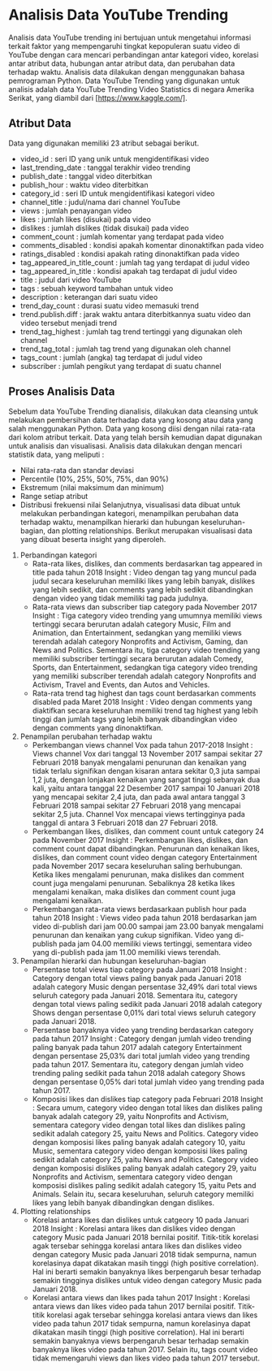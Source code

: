 # Analisis Data YouTube Trending
Analisis data YouTube trending ini bertujuan untuk mengetahui informasi terkait faktor yang mempengaruhi tingkat kepopuleran suatu video di YouTube dengan cara mencari perbandingan antar kategori video, korelasi antar atribut data, hubungan antar atribut data, dan perubahan data terhadap waktu. Analisis data dilakukan dengan menggunakan bahasa pemrograman Python. Data YouTube Trending yang digunakan untuk analisis adalah data YouTube Trending Video Statistics di negara Amerika Serikat, yang diambil dari [https://www.kaggle.com/]. 

## Atribut Data
Data yang digunakan memiliki 23 atribut sebagai berikut.
- video_id : seri ID yang unik untuk mengidentifikasi video
- last_trending_date : tanggal terakhir video trending
- publish_date : tanggal video diterbitkan
- publish_hour : waktu video diterbitkan
- category_id : seri ID untuk mengidentifikasi kategori video
- channel_title : judul/nama dari channel YouTube
- views : jumlah penayangan video
- likes : jumlah likes (disukai) pada video
- dislikes : jumlah dislikes (tidak disukai) pada video
- comment_count : jumlah komentar yang terdapat pada video
- comments_disabled : kondisi apakah komentar dinonaktifkan pada video
- ratings_disabled : kondisi apakah rating dinonaktifkan pada video
- tag_appeared_in_title_count : jumlah tag yang terdapat di judul video
- tag_appeared_in_title : kondisi apakah tag terdapat di judul video
- title : judul dari video YouTube
- tags : sebuah keyword tambahan untuk video
- description : keterangan dari suatu video
- trend_day_count :  durasi suatu video memasuki trend
- trend.publish.diff : jarak waktu antara diterbitkannya suatu video dan video tersebut
menjadi trend
- trend_tag_highest : jumlah tag trend tertinggi yang digunakan oleh channel
- trend_tag_total : jumlah tag trend yang digunakan oleh channel
- tags_count : jumlah (angka) tag terdapat di judul video
- subscriber : jumlah pengikut yang terdapat di suatu channel

## Proses Analisis Data
Sebelum data YouTube Trending dianalisis, dilakukan data cleansing untuk melakukan pembersihan data terhadap data yang kosong atau data yang salah menggunakan Python. Data yang kosong diisi dengan nilai rata-rata dari kolom atribut terkait. Data yang telah bersih kemudian dapat digunakan untuk analisis dan visualisasi.
Analisis data dilakukan dengan mencari statistik data, yang meliputi :
- Nilai rata-rata dan standar deviasi
- Percentile (10%, 25%, 50%, 75%, dan 90%)
- Ekstremum (nilai maksimum dan minimum)
- Range setiap atribut
- Distribusi frekuensi nilai
Selanjutnya, visualisasi data dibuat untuk melakukan perbandingan kategori, menampilkan perubahan data terhadap waktu, menampilkan hierarki dan hubungan keseluruhan-bagian, dan plotting relationships. Berikut merupakan visualisasi data yang dibuat beserta insight yang diperoleh.
1. Perbandingan kategori
   - Rata-rata likes, dislikes, dan comments berdasarkan tag appeared in title pada tahun 2018
     Insight : Video dengan tag yang muncul pada judul secara keseluruhan memiliki likes yang lebih banyak, dislikes yang lebih sedikit, dan comments yang lebih sedikit dibandingkan dengan video yang tidak memiliki tag pada judulnya.
   - Rata-rata views dan subscriber tiap category pada November 2017
     Insight : Tiga  category video trending yang umumnya memiliki views tertinggi secara berurutan adalah category Music, Film and Animation, dan Entertainment, sedangkan yang memiliki views terendah adalah category Nonprofits and Activism, Gaming, dan News and Politics. Sementara itu, tiga category video trending yang memiliki subscriber tertinggi secara berurutan adalah Comedy, Sports, dan Entertainment, sedangkan tiga category video trending yang memiliki subscriber terendah adalah category Nonprofits and Activism, Travel and Events, dan Autos and Vehicles.
   - Rata-rata trend tag highest dan tags count berdasarkan comments disabled pada Maret 2018
     Insight : Video dengan comments yang diaktifkan secara keseluruhan memiliki trend tag highest yang lebih tinggi dan jumlah tags yang lebih banyak dibandingkan video dengan comments yang dinonaktifkan.
2. Penampilan perubahan terhadap waktu
   - Perkembangan views channel Vox pada tahun 2017-2018
     Insight : Views channel Vox dari tanggal 13 November 2017 sampai sekitar 27 Februari 2018 banyak mengalami penurunan dan kenaikan yang tidak terlalu signifikan dengan kisaran antara sekitar 0,3 juta sampai 1,2 juta, dengan lonjakan kenaikan yang sangat tinggi sebanyak dua kali, yaitu antara tanggal 22 Desember 2017 sampai 10 Januari 2018 yang mencapai sekitar 2,4 juta, dan pada awal antara tanggal 3 Februari 2018 sampai sekitar 27 Februari 2018 yang mencapai sekitar 2,5 juta. Channel Vox mencapai views tertingginya pada tanggal di antara 3 Februari 2018 dan 27 Februari 2018.
   - Perkembangan likes, dislikes, dan comment count untuk category 24 pada November 2017
     Insight : Perkembangan likes, dislikes, dan comment count dapat dibandingkan. Penurunan dan kenaikan likes, dislikes, dan comment count video dengan category Entertainment pada November 2017 secara keseluruhan saling berhubungan. Ketika likes mengalami penurunan, maka dislikes dan comment count juga mengalami penurunan. Sebaliknya 28 ketika likes mengalami kenaikan, maka dislikes dan comment count juga mengalami kenaikan.
   - Perkembangan rata-rata views berdasarkaan publish hour pada tahun 2018
     Insight : Views video pada tahun 2018 berdasarkan jam video di-publish dari jam 00.00 sampai jam 23.00 banyak mengalami penurunan dan kenaikan yang cukup signifikan. Video yang di-publish pada jam 04.00 memiliki views tertinggi, sementara video yang di-publish pada jam 11.00 memiliki views terendah.
3. Penampilan hierarki dan hubungan keseluruhan-bagian
   - Persentase total views tiap category pada Januari 2018
     Insight : Category dengan total views paling banyak pada Januari 2018 adalah category Music dengan persentase 32,49% dari total views seluruh category pada Januari 2018. Sementara itu, category dengan total views paling sedikit pada Januari 2018 adalah category Shows dengan persentase 0,01% dari total views seluruh category pada Januari 2018.
   - Persentase banyaknya video yang trending berdasarkan category pada tahun 2017
     Insight : Category dengan jumlah video trending paling banyak pada tahun 2017 adalah category Entertainment dengan persentase 25,03% dari total jumlah video yang trending pada tahun 2017. Sementara itu, category dengan jumlah video trending paling sedikit pada tahun 2018 adalah category Shows dengan persentase 0,05% dari total jumlah video yang trending pada tahun 2017.
   - Komposisi likes dan dislikes tiap category pada Februari 2018
     Insight : Secara umum, category video dengan total likes dan dislikes paling banyak adalah category 29, yaitu Nonprofits and Activism, sementara category video dengan total likes dan dislikes paling sedikit adalah category 25, yaitu News and Politics. Category video dengan komposisi likes paling banyak adalah category 10, yaitu Music, sementara category video dengan komposisi likes paling sedikit adalah category 25, yaitu News and Politics. Category video dengan komposisi dislikes paling banyak adalah category 29, yaitu Nonprofits and Activism, sementara category video dengan komposisi dislikes paling sedikit adalah category 15, yaitu Pets and Animals. Selain itu, secara keseluruhan, seluruh category memiliki likes yang lebih banyak dibandingkan dengan dislikes.
4. Plotting relationships
   - Korelasi antara likes dan dislikes untuk catgeory 10 pada Januari 2018
     Insight : Korelasi antara likes dan dislikes video dengan category Music pada Januari 2018 bernilai positif. Titik-titik  korelasi agak tersebar sehingga korelasi antara likes dan dislikes video dengan category Music pada Januari 2018 tidak sempurna, namun korelasinya dapat dikatakan masih tinggi (high positive correlation). Hal ini berarti semakin banyaknya likes berpengaruh besar terhadap semakin tingginya dislikes untuk video dengan category Music pada Januari 2018.
   - Korelasi antara views dan likes pada tahun 2017
     Insight : Korelasi antara views dan likes video pada tahun 2017 bernilai positif. Titik-titik korelasi agak tersebar sehingga korelasi antara views dan likes video pada tahun 2017 tidak sempurna, namun korelasinya dapat dikatakan masih tinggi (high positive correlation). Hal ini berarti semakin banyaknya views berpengaruh besar terhadap semakin banyaknya likes video pada tahun 2017. Selain itu, tags count video tidak memengaruhi views dan likes video pada tahun 2017 tersebut.
